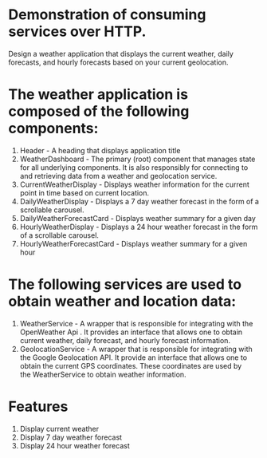 # Demonstration of consuming services over HTTP.

Design a weather application that displays the current weather, daily forecasts, and hourly
forecasts based on your current geolocation.

# The weather application is composed of the following components:

1. Header - A heading that displays application title
2. WeatherDashboard - The primary (root) component that manages state for all
underlying components. It is also responsibly for connecting to and retrieving data
from a weather and geolocation service.
3. CurrentWeatherDisplay - Displays weather information for the current point in time
based on current location.
4. DailyWeatherDisplay - Displays a 7 day weather forecast in the form of a scrollable
carousel.
5. DailyWeatherForecastCard - Displays weather summary for a given day
6. HourlyWeatherDisplay - Displays a 24 hour weather forecast in the form of a
scrollable carousel.
7. HourlyWeatherForecastCard - Displays weather summary for a given hour

# The following services are used to obtain weather and location data:
1. WeatherService - A wrapper that is responsible for integrating with the  OpenWeather
Api . It provides an interface that allows one to obtain current weather, daily forecast,
and hourly forecast information.
2. GeolocationService - A wrapper that is responsible for integrating with the Google
Geolocation API. It provide an interface that allows one to obtain the current GPS
coordinates. These coordinates are used by the WeatherService to obtain weather
information.

# Features
1. Display current weather
2. Display 7 day weather forecast
3. Display 24 hour weather forecast

